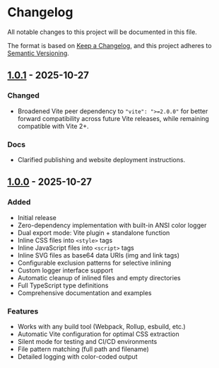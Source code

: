 # Changelog

All notable changes to this project will be documented in this file.

The format is based on [Keep a Changelog](https://keepachangelog.com/en/1.0.0/),
and this project adheres to [Semantic Versioning](https://semver.org/spec/v2.0.0.html).

## [1.0.1] - 2025-10-27

### Changed
- Broadened Vite peer dependency to `"vite": ">=2.0.0"` for better forward compatibility across future Vite releases, while remaining compatible with Vite 2+.

### Docs
- Clarified publishing and website deployment instructions.

## [1.0.0] - 2025-10-27

### Added
- Initial release
- Zero-dependency implementation with built-in ANSI color logger
- Dual export mode: Vite plugin + standalone function
- Inline CSS files into `<style>` tags
- Inline JavaScript files into `<script>` tags
- Inline SVG files as base64 data URIs (img and link tags)
- Configurable exclusion patterns for selective inlining
- Custom logger interface support
- Automatic cleanup of inlined files and empty directories
- Full TypeScript type definitions
- Comprehensive documentation and examples

### Features
- Works with any build tool (Webpack, Rollup, esbuild, etc.)
- Automatic Vite configuration for optimal CSS extraction
- Silent mode for testing and CI/CD environments
- File pattern matching (full path and filename)
- Detailed logging with color-coded output

[1.0.0]: https://github.com/ropean/inline-assets/releases/tag/v1.0.0

[1.0.1]: https://github.com/ropean/inline-assets/releases/tag/v1.0.1

